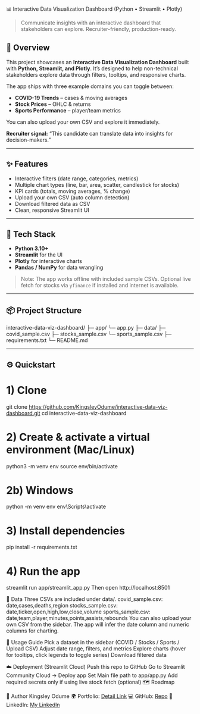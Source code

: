 📊 Interactive Data Visualization Dashboard (Python • Streamlit • Plotly)

> Communicate insights with an interactive dashboard that stakeholders can explore. Recruiter-friendly, production-ready.

## 🚀 Overview
This project showcases an **Interactive Data Visualization Dashboard** built with **Python, Streamlit, and Plotly**. It’s designed to help non-technical stakeholders explore data through filters, tooltips, and responsive charts.

The app ships with three example domains you can toggle between:
- **COVID-19 Trends** – cases & moving averages
- **Stock Prices** – OHLC & returns
- **Sports Performance** – player/team metrics

You can also upload your own CSV and explore it immediately.

**Recruiter signal:** “This candidate can translate data into insights for decision-makers.”

---

## ✨ Features
- Interactive filters (date range, categories, metrics)
- Multiple chart types (line, bar, area, scatter, candlestick for stocks)
- KPI cards (totals, moving averages, % change)
- Upload your own CSV (auto column detection)
- Download filtered data as CSV
- Clean, responsive Streamlit UI

---

## 🧱 Tech Stack
- **Python 3.10+**
- **Streamlit** for the UI
- **Plotly** for interactive charts
- **Pandas / NumPy** for data wrangling

> Note: The app works offline with included sample CSVs. Optional live fetch for stocks via `yfinance` if installed and internet is available.

---

## 📦 Project Structure
interactive-data-viz-dashboard/ 
├─ app/ 
  └─ app.py 
├─ data/ 
  ├─ covid_sample.csv 
  ├─ stocks_sample.csv 
  └─ sports_sample.csv 
├─ requirements.txt 
└─ README.md

---

## ⚙️ Quickstart

# 1) Clone
git clone https://github.com/KingsleyOdume/interactive-data-viz-dashboard.git
cd interactive-data-viz-dashboard

# 2) Create & activate a virtual environment (Mac/Linux)
python3 -m venv env
source env/bin/activate

# 2b) Windows
python -m venv env
env\Scripts\activate

# 3) Install dependencies
pip install -r requirements.txt

# 4) Run the app
streamlit run app/streamlit_app.py
Then open http://localhost:8501

📁 Data
Three CSVs are included under data/.
covid_sample.csv: date,cases,deaths,region
stocks_sample.csv: date,ticker,open,high,low,close,volume
sports_sample.csv: date,team,player,minutes,points,assists,rebounds
You can also upload your own CSV from the sidebar. The app will infer the date column and numeric columns for charting.

🧭 Usage Guide
Pick a dataset in the sidebar (COVID / Stocks / Sports / Upload CSV)
Adjust date range, filters, and metrics
Explore charts (hover for tooltips, click legends to toggle series)
Download filtered data

☁️ Deployment (Streamlit Cloud)
Push this repo to GitHub
Go to Streamlit Community Cloud → Deploy app
Set Main file path to app/app.py
Add required secrets only if using live stock fetch (optional)
🗺️ Roadmap


👤 Author
Kingsley Odume
🌍 Portfolio: [Detail Link](https://kingsleyodume.online)
💻 GitHub: [Repo](https://github.com/KingsleyOdume)
🔗 LinkedIn: [My LinkedIn](https://linkedin.com/in/kingsleyodume)

